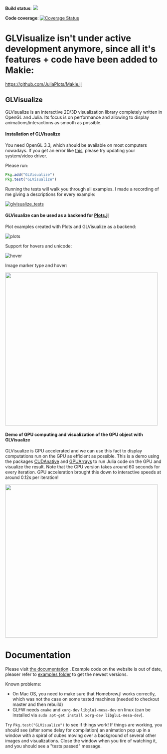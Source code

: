 **Build status**: [![](https://ci.maleadt.net/buildbot/julia/badge.svg?builder=GLVisualize.jl:%20Julia%200.6%20(x86-64)&badge=Julia%20v0.6)](https://ci.maleadt.net/buildbot/julia/builders/GLVisualize.jl%3A%20Julia%200.6%20%28x86-64%29)

**Code coverage**: [![Coverage Status](https://coveralls.io/repos/github/JuliaGL/GLVisualize.jl/badge.svg?branch=HEAD)](https://coveralls.io/github/JuliaGL/GLVisualize.jl?branch=HEAD)





# GLVisualize isn't under active development anymore, since all it's features + code have been added to Makie:
https://github.com/JuliaPlots/Makie.jl







## GLVisualize

GLVisualize is an interactive 2D/3D visualization library completely written in OpenGL and Julia.
Its focus is on performance and allowing to display animations/interactions as smooth as possible.

#### Installation of GLVisualize
You need OpenGL 3.3, which should be available on most computers nowadays.
If you get an error like [this](https://github.com/JuliaGL/GLVisualize.jl/issues/129), please try updating your system/video driver.

Please run:
```Julia
Pkg.add("GLVisualize")
Pkg.test("GLVisualize")
```

Running the tests will walk you through all examples.
I made a recording of me giving a descriptions for every example:

[![glvisualize_tests](https://cloud.githubusercontent.com/assets/1010467/20456657/234e63dc-ae7b-11e6-9beb-fe49ea064aa8.png)](https://www.youtube.com/watch?v=WYX31vIkrd4&t=6s)


#### GLVisualize can be used as a backend for [Plots.jl](https://github.com/tbreloff/Plots.jl/)

Plot examples created with Plots and GLVisualize as a backend:

![plots](https://cloud.githubusercontent.com/assets/1010467/18788252/7246cff8-81a6-11e6-9a48-18d63e11fb25.gif)

Support for hovers and unicode:

![hover](https://cloud.githubusercontent.com/assets/1010467/18787764/7fc2c0b2-81a4-11e6-983d-8f73527f9293.gif)

Image marker type and hover:

[<img src="https://cloud.githubusercontent.com/assets/1010467/18789986/5caf3a34-81ad-11e6-8c58-d0a4b40ccce3.png" width="489">](https://vimeo.com/181942008 "Image Cloud")

#### Demo of GPU computing and visualization of the GPU object with GLVisualize
GLVisualize is GPU accelerated and we can use this fact to display computations run on the GPU as efficient as possible.
This is a demo using the packages [CUDAnative](https://github.com/JuliaGPU/CUDAnative.jl) and [GPUArrays](https://github.com/JuliaGPU/GPUArrays.jl) to run Julia code on the GPU and visualize the result.
Note that the CPU version takes around 60 seconds for every iteration. GPU acceleration brought this down to interactive speeds at around 0.12s per iteration!

[<img src="https://cloud.githubusercontent.com/assets/1010467/18793533/79b04714-81bb-11e6-9fa0-ed273888b7cf.png" width="489">](https://vimeo.com/184020541)


# Documentation


Please visit [the documentation](http://simondanisch.github.io/) .
Example code on the website is out of date, pleaser refer to [examples folder](https://github.com/JuliaGL/GLVisualize.jl/tree/master/examples) to get the newest versions.


Known problems:
- On Mac OS, you need to make sure that Homebrew.jl works correctly, which was not the case on some tested machines (needed to checkout master and then rebuild)
- GLFW needs `cmake` and `xorg-dev` `libglu1-mesa-dev` on linux (can be installed via `sudo apt-get install xorg-dev libglu1-mesa-dev`).


Try `Pkg.test("GLVisualize")` to see if things work! If things are working, you should see (after some delay for compilation) an animation pop up in a window with a spiral of cubes moving over a background of several other images and visualizations.
Close the window when you tire of watching it, and you should see a "tests passed" message.
